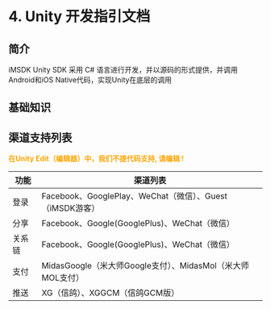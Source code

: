 # 4. Unity 开发指引文档


## 简介

iMSDK Unity SDK 采用 C# 语言进行开发，并以源码的形式提供，并调用Android和iOS Native代码，实现Unity在底层的调用



## 基础知识



## 渠道支持列表
**<font color=orange>在Unity Edit（编辑器）中，我们不提代码支持, 请编辑 !</font>**

  | 功能 | 渠道列表 |
  | -- | -- | 
  | 登录 | Facebook、GooglePlay、WeChat（微信）、Guest（iMSDK游客） |
  | 分享 | Facebook、Google(GooglePlus)、WeChat（微信） |
  | 关系链 | Facebook、Google(GooglePlus)、WeChat（微信） |
  | 支付 | MidasGoogle（米大师Google支付）、MidasMol（米大师MOL支付） |
  | 推送 | XG（信鸽）、XGGCM（信鸽GCM版） |
  

